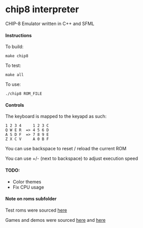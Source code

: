 # chip8 interpreter
CHIP-8 Emulator written in C++ and SFML

#### Instructions
To build:
``` 
make chip8
```

To test:
```
make all
```

To use:
```
./chip8 ROM_FILE
```
#### Controls
The keyboard is mapped to the keyapd as such:
```
1 2 3 4     1 2 3 C
Q W E R  => 4 5 6 D
A S D F  => 7 8 9 E
Z X C V     A 0 B F
```
You can use backspace to reset / reload the current ROM

You can use +/- (next to backspace) to adjust execution speed

#### TODO:
- Color themes
- Fix CPU usage

#### Note on roms subfolder
Test roms were sourced [here](https://github.com/Timendus/chip8-test-suite)

Games and demos were sourced [here](https://github.com/kripod/chip8-roms) and [here](https://johnearnest.github.io/chip8Archive/?sort=platform)
